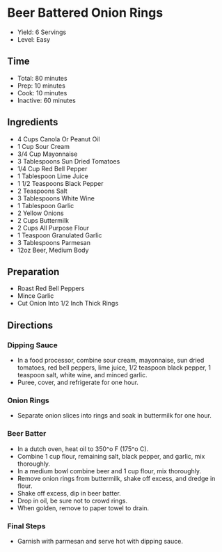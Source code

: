 # Beer Battered Onion Rings

* Yield: 6 Servings
* Level: Easy

## Time

* Total: 80 minutes
* Prep: 10 minutes
* Cook: 10 minutes
* Inactive: 60 minutes

## Ingredients

* 4 Cups Canola Or Peanut Oil
* 1 Cup Sour Cream
* 3/4 Cup Mayonnaise
* 3 Tablespoons Sun Dried Tomatoes
* 1/4 Cup Red Bell Pepper
* 1 Tablespoon Lime Juice
* 1 1/2 Teaspoons Black Pepper
* 2 Teaspoons Salt
* 3 Tablespoons White Wine
* 1 Tablespoon Garlic
* 2 Yellow Onions
* 2 Cups Buttermilk
* 2 Cups All Purpose Flour
* 1 Teaspoon Granulated Garlic
* 3 Tablespoons Parmesan
* 12oz Beer, Medium Body

## Preparation

* Roast Red Bell Peppers
* Mince Garlic
* Cut Onion Into 1/2 Inch Thick Rings

## Directions

### Dipping Sauce  

* In a food processor, combine sour cream, mayonnaise, sun dried tomatoes, red bell peppers, lime juice, 1/2 teaspoon black pepper, 1 teaspoon salt, white wine, and minced garlic.
* Puree, cover, and refrigerate for one hour.

### Onion Rings

* Separate onion slices into rings and soak in buttermilk for one hour.

### Beer Batter

* In a dutch oven, heat oil to 350^o F (175^o C).
* Combine 1 cup flour, remaining salt, black pepper, and garlic, mix thoroughly.
* In a medium bowl combine beer and 1 cup flour, mix thoroughly.
* Remove onion rings from buttermilk, shake off excess, and dredge in flour.
* Shake off excess, dip in beer batter.
* Drop in oil, be sure not to crowd rings.
* When golden, remove to paper towel to drain.

### Final Steps

* Garnish with parmesan and serve hot with dipping sauce.
